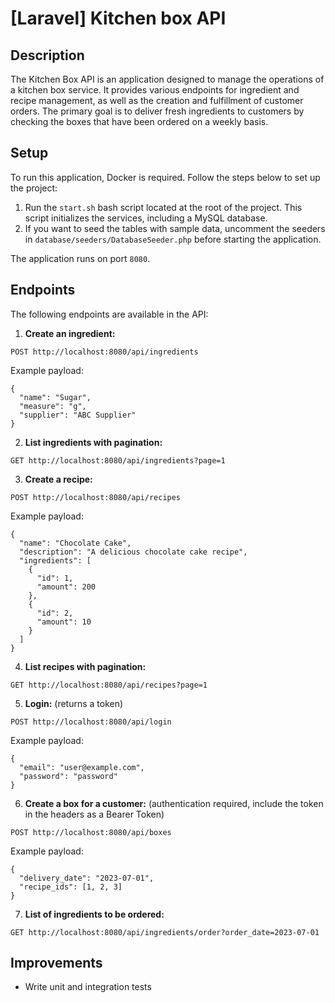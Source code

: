 # [Laravel] Kitchen box API

## Description

The Kitchen Box API is an application designed to manage the operations of a kitchen box service. It provides various endpoints for ingredient and recipe management, as well as the creation and fulfillment of customer orders. The primary goal is to deliver fresh ingredients to customers by checking the boxes that have been ordered on a weekly basis.

## Setup

To run this application, Docker is required. Follow the steps below to set up the project:

1. Run the `start.sh` bash script located at the root of the project. This script initializes the services, including a MySQL database.
2. If you want to seed the tables with sample data, uncomment the seeders in `database/seeders/DatabaseSeeder.php` before starting the application.

The application runs on port `8080`.

## Endpoints

The following endpoints are available in the API:

1. **Create an ingredient:** 
```
POST http://localhost:8080/api/ingredients
```

Example payload:
```
{
  "name": "Sugar",
  "measure": "g",
  "supplier": "ABC Supplier"
}
```

2. **List ingredients with pagination:** 
```
GET http://localhost:8080/api/ingredients?page=1
```

3. **Create a recipe:**
```
POST http://localhost:8080/api/recipes
```

Example payload:
```
{
  "name": "Chocolate Cake",
  "description": "A delicious chocolate cake recipe",
  "ingredients": [
    {
      "id": 1,
      "amount": 200
    },
    {
      "id": 2,
      "amount": 10
    }
  ]
}
```

4. **List recipes with pagination:**
```
GET http://localhost:8080/api/recipes?page=1
```

5. **Login:** (returns a token)
```
POST http://localhost:8080/api/login
```

Example payload:
```
{
  "email": "user@example.com",
  "password": "password"
}
```

6. **Create a box for a customer:** (authentication required, include the token in the headers as a Bearer Token)
```
POST http://localhost:8080/api/boxes
```

Example payload:
```
{
  "delivery_date": "2023-07-01",
  "recipe_ids": [1, 2, 3]
}
```

7. **List of ingredients to be ordered:**
```
GET http://localhost:8080/api/ingredients/order?order_date=2023-07-01
```

## Improvements

- Write unit and integration tests
